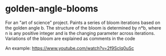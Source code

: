 # golden-angle-blooms

For an "art of science" project.
Paints a series of bloom iterations based on the golden angle b.
The structure of the bloom is determined by n*b, 
where n is any positive integer and is the changing parameter across iterations.
Variations of the bloom are explained as comments in the code

An example: https://www.youtube.com/watch?v=2f9ScIq0uSc
